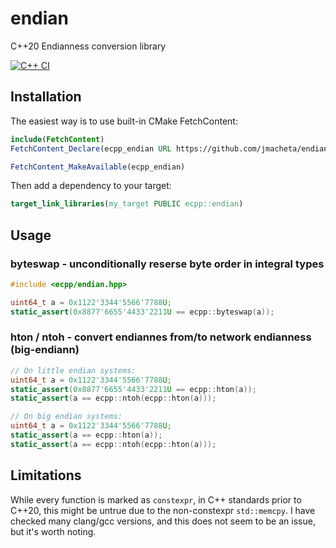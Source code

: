 
# endian

C++20 Endianness conversion library

[![C++ CI](https://github.com/jmacheta/endian/actions/workflows/test_action.yml/badge.svg)](https://github.com/jmacheta/endian/actions/workflows/test_action.yml)

## Installation

The easiest way is to use built-in CMake FetchContent:

```cmake
include(FetchContent)
FetchContent_Declare(ecpp_endian URL https://github.com/jmacheta/endian/tarball/latest)

FetchContent_MakeAvailable(ecpp_endian)
```

Then add a dependency to your target:

```cmake
target_link_libraries(my_target PUBLIC ecpp::endian)
```

## Usage

### byteswap - unconditionally reserse byte order in integral types

```cpp
#include <ecpp/endian.hpp>

uint64_t a = 0x1122'3344'5566'7788U;
static_assert(0x8877'6655'4433'2211U == ecpp::byteswap(a));

```

### hton / ntoh - convert endiannes from/to network endianness (big-endiann)

```cpp
// On little endian systems:
uint64_t a = 0x1122'3344'5566'7788U;
static_assert(0x8877'6655'4433'2211U == ecpp::hton(a));
static_assert(a == ecpp::ntoh(ecpp::hton(a)));

// On big endian systems:
uint64_t a = 0x1122'3344'5566'7788U;
static_assert(a == ecpp::hton(a));
static_assert(a == ecpp::ntoh(ecpp::hton(a)));
```

## Limitations

While every function is marked as `constexpr`, in C++ standards prior to C++20, this might be untrue due to the non-constexpr `std::memcpy`. I have checked many clang/gcc versions, and this does not seem to be an issue, but it's worth noting.
